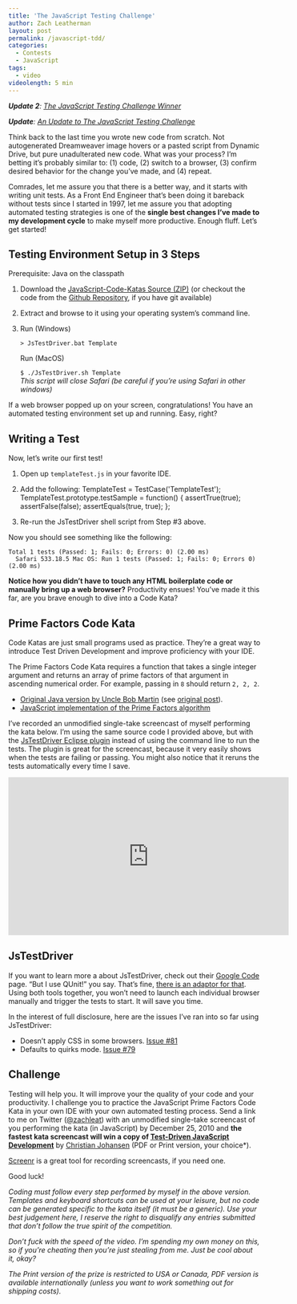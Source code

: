 ```yaml
---
title: 'The JavaScript Testing Challenge'
author: Zach Leatherman
layout: post
permalink: /javascript-tdd/
categories:
  - Contests
  - JavaScript
tags:
  - video
videolength: 5 min
---
```


***Update 2**: [The JavaScript Testing Challenge Winner][1]*

 [1]: /web/2011/02/14/javascript-tdd-winner/

***Update**: [An Update to The JavaScript Testing Challenge][2]*

 [2]: /web/2011/01/09/javascript-tdd-update/

Think back to the last time you wrote new code from scratch. Not autogenerated Dreamweaver image hovers or a pasted script from Dynamic Drive, but pure unadulterated new code. What was your process? I’m betting it’s probably similar to: (1) code, (2) switch to a browser, (3) confirm desired behavior for the change you’ve made, and (4) repeat.

Comrades, let me assure you that there is a better way, and it starts with writing unit tests. As a Front End Engineer that’s been doing it bareback without tests since I started in 1997, let me assure you that adopting automated testing strategies is one of the **single best changes I’ve made to my development cycle** to make myself more productive. Enough fluff. Let’s get started!

## Testing Environment Setup in 3 Steps

Prerequisite: Java on the classpath

1.  Download the [JavaScript-Code-Katas Source (ZIP)][3] (or checkout the code from the [Github Repository][4], if you have git available)
2.  Extract and browse to it using your operating system’s command line.
3.  Run (Windows)  

    `> JsTestDriver.bat Template` 

    Run (MacOS)

    `$ ./JsTestDriver.sh Template`  
    *This script will close Safari (be careful if you’re using Safari in other windows)*

If a web browser popped up on your screen, congratulations! You have an automated testing environment set up and running. Easy, right?

## Writing a Test

Now, let’s write our first test!

1.  Open up `templateTest.js` in your favorite IDE.
2.  Add the following:     TemplateTest = TestCase('TemplateTest');
        TemplateTest.prototype.testSample = function()
        {
            assertTrue(true);
            assertFalse(false);
            assertEquals(true, true);
        };

3.  Re-run the JsTestDriver shell script from Step #3 above.

Now you should see something like the following:

    Total 1 tests (Passed: 1; Fails: 0; Errors: 0) (2.00 ms)
      Safari 533.18.5 Mac OS: Run 1 tests (Passed: 1; Fails: 0; Errors 0) (2.00 ms)
    

**Notice how you didn’t have to touch any HTML boilerplate code or manually bring up a web browser?** Productivity ensues! You’ve made it this far, are you brave enough to dive into a Code Kata?

## Prime Factors Code Kata

Code Katas are just small programs used as practice. They’re a great way to introduce Test Driven Development and improve proficiency with your IDE.

The Prime Factors Code Kata requires a function that takes a single integer argument and returns an array of prime factors of that argument in ascending numerical order. For example, passing in `8` should return `2, 2, 2`.

*   [Original Java version by Uncle Bob Martin][5] (see [original post][6]).
*   [JavaScript implementation of the Prime Factors algorithm][7]

I’ve recorded an unmodified single-take screencast of myself performing the kata below. I’m using the same source code I provided above, but with the [JsTestDriver Eclipse plugin][8] instead of using the command line to run the tests. The plugin is great for the screencast, because it very easily shows when the tests are failing or passing. You might also notice that it reruns the tests automatically every time I save.

<div class="fluid-width-video-wrapper"><iframe width="560" height="315" src="http://www.youtube.com/embed/zsCYkmAJBAY" frameborder="0" allowfullscreen></iframe></div>

## JsTestDriver

If you want to learn more a about JsTestDriver, check out their [Google Code][9] page. “But I use QUnit!” you say. That’s fine, [there is an adaptor for that][10]. Using both tools together, you won’t need to launch each individual browser manually and trigger the tests to start. It will save you time.

In the interest of full disclosure, here are the issues I’ve ran into so far using JsTestDriver: 

 * Doesn’t apply CSS in some browsers. [Issue #81][11]
 * Defaults to quirks mode. [Issue #79][12]

## Challenge

Testing will help you. It will improve your the quality of your code and your productivity. I challenge you to practice the JavaScript Prime Factors Code Kata in your own IDE with your own automated testing process. Send a link to me on Twitter ([@zachleat][13]) with an unmodified single-take screencast of you performing the kata (in JavaScript) by December 25, 2010 and **the fastest kata screencast will win a copy of [Test-Driven JavaScript Development][14]** by [Christian Johansen][15] (PDF or Print version, your choice*).

[Screenr][16] is a great tool for recording screencasts, if you need one.

Good luck!

*Coding must follow every step performed by myself in the above version. Templates and keyboard shortcuts can be used at your leisure, but no code can be generated specific to the kata itself (it must be a generic). Use your best judgement here, I reserve the right to disqualify any entries submitted that don’t follow the true spirit of the competition.*

*Don’t fuck with the speed of the video. I’m spending my own money on this, so if you’re cheating then you’re just stealing from me. Just be cool about it, okay?*

*The Print version of the prize is restricted to USA or Canada, PDF version is available internationally (unless you want to work something out for shipping costs).*

 [3]: https://github.com/zachleat/JavaScript-Code-Katas/zipball/master
 [4]: https://github.com/zachleat/JavaScript-Code-Katas
 [5]: https://docs.google.com/present/edit?id=0AVz1CG9ZSGbWZG5iajc4c18zN2R2NzJnZmRq&hl=en&authkey=CO38t6gL
 [6]: http://butunclebob.com/ArticleS.UncleBob.ThePrimeFactorsKata
 [7]: https://github.com/zachleat/JavaScript-Code-Katas/blob/master/PrimeFactors/primeFactors.js
 [8]: http://code.google.com/p/js-test-driver/wiki/UsingTheEclipsePlugin
 [9]: http://code.google.com/p/js-test-driver/
 [10]: http://code.google.com/p/js-test-driver/wiki/QUnitAdapter
 [11]: http://code.google.com/p/js-test-driver/issues/detail?id=81
 [12]: http://code.google.com/p/js-test-driver/issues/detail?id=79
 [13]: http://twitter.com/zachleat
 [14]: http://tddjs.com/
 [15]: http://twitter.com/cjno/
 [16]: http://screenr.com/